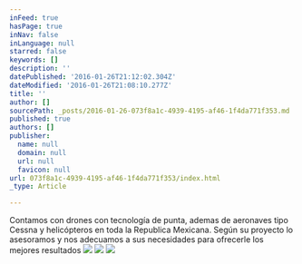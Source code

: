 ```yaml
---
inFeed: true
hasPage: true
inNav: false
inLanguage: null
starred: false
keywords: []
description: ''
datePublished: '2016-01-26T21:12:02.304Z'
dateModified: '2016-01-26T21:08:10.277Z'
title: ''
author: []
sourcePath: _posts/2016-01-26-073f8a1c-4939-4195-af46-1f4da771f353.md
published: true
authors: []
publisher:
  name: null
  domain: null
  url: null
  favicon: null
url: 073f8a1c-4939-4195-af46-1f4da771f353/index.html
_type: Article

---
```

Contamos con drones con tecnología de punta, ademas de aeronaves tipo Cessna y helicópteros en toda la Republica Mexicana. Según su proyecto lo asesoramos y nos adecuamos a sus necesidades para ofrecerle los mejores resultados
![](https://s3-us-west-2.amazonaws.com/the-grid-img/p/01c9958441d12103cced56736a8bc8600a7db624.png)
![](https://s3-us-west-2.amazonaws.com/the-grid-img/p/87e5b88425b1ce4e16eb3a6ee61b0316170c3a82.png)
![](https://the-grid-user-content.s3-us-west-2.amazonaws.com/8863a7ee-2ab5-405c-a4ee-0b3377e7b728.png)